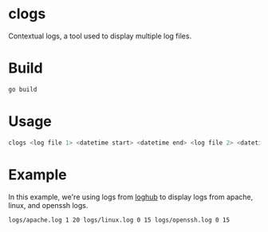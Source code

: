 # clogs
Contextual logs, a tool used to display multiple log files.

# Build
```bash
go build
```

# Usage
```bash
clogs <log file 1> <datetime start> <datetime end> <log file 2> <datetime start> <datetime end> ...
```

# Example
In this example, we're using logs from [loghub](https://github.com/logpai/loghub) to display logs from apache, linux, and openssh logs.
```bash
logs/apache.log 1 20 logs/linux.log 0 15 logs/openssh.log 0 15
```